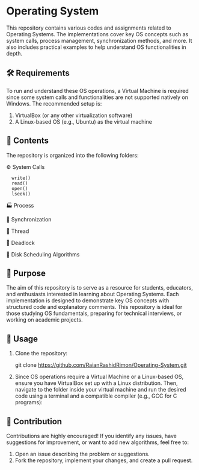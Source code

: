 # Operating System

This repository contains various codes and assignments related to Operating Systems. The implementations cover key OS concepts such as system calls, process management, synchronization methods, and more. It also includes practical examples to help understand OS functionalities in depth.

## 🛠️ Requirements 
To run and understand these OS operations, a Virtual Machine is required since some system calls and functionalities are not supported natively on Windows. The recommended setup is:
1. VirtualBox (or any other virtualization software)
2. A Linux-based OS (e.g., Ubuntu) as the virtual machine

## 📂 Contents
The repository is organized into the following folders:

 ⚙️ System Calls

      write()
      read()
      open()
      lseek()
      

 🏭 Process
    
      
 🔄 Synchronization

 
 🧵 Thread
 
      
 🚫 Deadlock
 
 
 💾 Disk Scheduling Algorithms

 
 
 
## 🎯 Purpose 
The aim of this repository is to serve as a resource for students, educators, and enthusiasts interested in learning about Operating Systems. Each implementation is designed to demonstrate key OS concepts with structured code and explanatory comments. This repository is ideal for those studying OS fundamentals, preparing for technical interviews, or working on academic projects.
## 🚀 Usage
1. Clone the repository:
   
   git clone https://github.com/RaianRashidRimon/Operating-System.git
2. Since OS operations require a Virtual Machine or a Linux-based OS, ensure you have VirtualBox set up with a Linux distribution. Then, navigate to the folder inside your virtual machine and run the desired code using a terminal and a compatible compiler (e.g., GCC for C programs):

## 🤝 Contribution
Contributions are highly encouraged! If you identify any issues, have suggestions for improvement, or want to add new algorithms, feel free to:
1. Open an issue describing the problem or suggestions.
2. Fork the repository, implement your changes, and create a pull request. 
